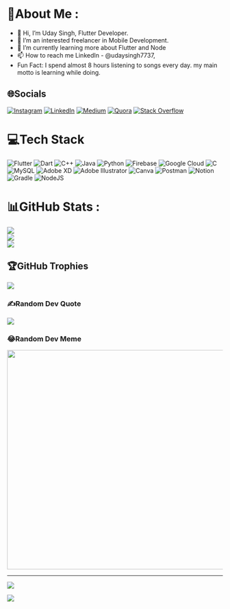 # 💫About Me :
- 👋 Hi, I’m Uday Singh, Flutter Developer.
- 👀 I’m an interested freelancer in Mobile Development.
- 🌱 I’m currently learning more about Flutter and Node
- 📫 How to reach me LinkedIn - @udaysingh7737, 
- Fun Fact: I spend almost 8 hours listening to songs every day.
  my main motto is learning while doing.


## 🌐Socials
[![Instagram](https://img.shields.io/badge/Instagram-%23E4405F.svg?logo=Instagram&logoColor=white)](https://instagram.com/udaysingh7737) [![LinkedIn](https://img.shields.io/badge/LinkedIn-%230077B5.svg?logo=linkedin&logoColor=white)](https://linkedin.com/in/udaysingh7737) [![Medium](https://img.shields.io/badge/Medium-12100E?logo=medium&logoColor=white)](https://medium.com/@udaysingh7737) [![Quora](https://img.shields.io/badge/Quora-%23B92B27.svg?logo=Quora&logoColor=white)](https://quora.com/profile/UDAY-SINGH-2494) [![Stack Overflow](https://img.shields.io/badge/-Stackoverflow-FE7A16?logo=stack-overflow&logoColor=white)]((https://stackoverflow.com/users/15871961/uday-singh)) 

# 💻Tech Stack
![Flutter](https://img.shields.io/badge/Flutter-%2302569B.svg?style=for-the-badge&logo=Flutter&logoColor=white)
 ![Dart](https://img.shields.io/badge/dart-%230175C2.svg?style=for-the-badge&logo=dart&logoColor=white)
![C++](https://img.shields.io/badge/c++-%2300599C.svg?style=for-the-badge&logo=c%2B%2B&logoColor=white) ![Java](https://img.shields.io/badge/java-%23ED8B00.svg?style=for-the-badge&logo=java&logoColor=white) ![Python](https://img.shields.io/badge/python-3670A0?style=for-the-badge&logo=python&logoColor=ffdd54) ![Firebase](https://img.shields.io/badge/firebase-%23039BE5.svg?style=for-the-badge&logo=firebase) ![Google Cloud](https://img.shields.io/badge/Google%20Cloud-%234285F4.svg?style=for-the-badge&logo=google-cloud&logoColor=white) ![C](https://img.shields.io/badge/c-%2300599C.svg?style=for-the-badge&logo=c&logoColor=white)  ![MySQL](https://img.shields.io/badge/mysql-%2300f.svg?style=for-the-badge&logo=mysql&logoColor=white) ![Adobe XD](https://img.shields.io/badge/Adobe%20XD-470137?style=for-the-badge&logo=Adobe%20XD&logoColor=#FF61F6) ![Adobe Illustrator](https://img.shields.io/badge/adobeillustrator-%23FF9A00.svg?style=for-the-badge&logo=adobeillustrator&logoColor=white) ![Canva](https://img.shields.io/badge/Canva-%2300C4CC.svg?style=for-the-badge&logo=Canva&logoColor=white) ![Postman](https://img.shields.io/badge/Postman-FF6C37?style=for-the-badge&logo=postman&logoColor=white) ![Notion](https://img.shields.io/badge/Notion-%23000000.svg?style=for-the-badge&logo=notion&logoColor=white) ![Gradle](https://img.shields.io/badge/Gradle-02303A.svg?style=for-the-badge&logo=Gradle&logoColor=white) ![NodeJS](https://img.shields.io/badge/node.js-6DA55F?style=for-the-badge&logo=node.js&logoColor=white)
# 📊GitHub Stats :
![](https://github-readme-stats.vercel.app/api?username=udaysingh7737&theme=default&hide_border=false&include_all_commits=false&count_private=false)<br/>
![](https://github-readme-streak-stats.herokuapp.com/?user=udaysingh7737&theme=default&hide_border=false)<br/>
![](https://github-readme-stats.vercel.app/api/top-langs/?username=udaysingh7737&theme=default&hide_border=false&include_all_commits=false&count_private=false&layout=compact)

## 🏆GitHub Trophies
![](https://github-profile-trophy.vercel.app/?username=udaysingh7737&theme=flat&no-frame=false&no-bg=false&margin-w=4)

### ✍️Random Dev Quote
![](https://quotes-github-readme.vercel.app/api?type=vetical&theme=light)

### 😂Random Dev Meme
<img src="https://random-memer.herokuapp.com/" width="512px"/>

---
[![](https://visitcount.itsvg.in/api?id=udaysingh7737&icon=2&color=1)](https://visitcount.itsvg.in)



<a href="https://visitcount.itsvg.in">
  <img src="https://visitcount.itsvg.in/api?id=UdaySingh7737&label=Profile%20Views&pretty=false" />
</a>

<!---
udaysingh7737/udaysingh7737 is a ✨ special ✨ repository because its `README.md` (this file) appears on your GitHub profile.
You can click the Preview link to take a look at your changes.
--->
